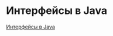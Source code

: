 # Интерфейсы в Java

[Интерфейсы в Java](https://javarush.com/groups/posts/1981-dlja-chego-v-java-nuzhnih-interfeysih)